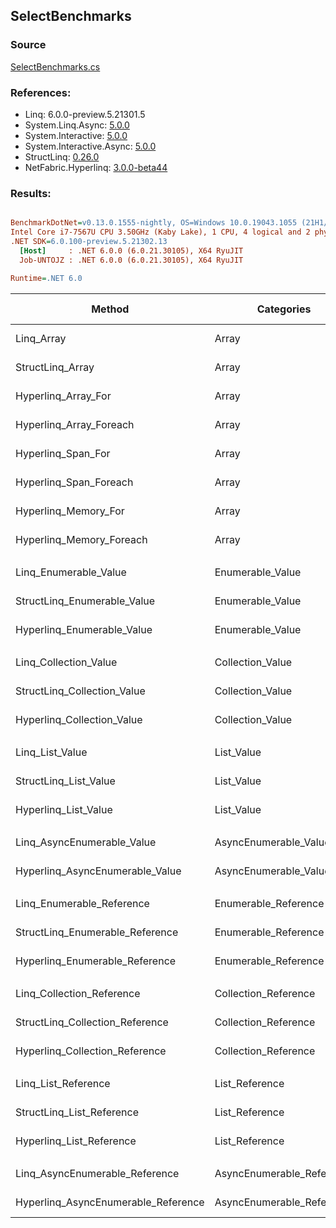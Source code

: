 ﻿## SelectBenchmarks

### Source
[SelectBenchmarks.cs](../NetFabric.Hyperlinq.Benchmarks/Benchmarks/SelectBenchmarks.cs)

### References:
- Linq: 6.0.0-preview.5.21301.5
- System.Linq.Async: [5.0.0](https://www.nuget.org/packages/System.Linq.Async/5.0.0)
- System.Interactive: [5.0.0](https://www.nuget.org/packages/System.Interactive/5.0.0)
- System.Interactive.Async: [5.0.0](https://www.nuget.org/packages/System.Interactive.Async/5.0.0)
- StructLinq: [0.26.0](https://www.nuget.org/packages/StructLinq/0.26.0)
- NetFabric.Hyperlinq: [3.0.0-beta44](https://www.nuget.org/packages/NetFabric.Hyperlinq/3.0.0-beta44)

### Results:
``` ini

BenchmarkDotNet=v0.13.0.1555-nightly, OS=Windows 10.0.19043.1055 (21H1/May2021Update)
Intel Core i7-7567U CPU 3.50GHz (Kaby Lake), 1 CPU, 4 logical and 2 physical cores
.NET SDK=6.0.100-preview.5.21302.13
  [Host]     : .NET 6.0.0 (6.0.21.30105), X64 RyuJIT
  Job-UNTOJZ : .NET 6.0.0 (6.0.21.30105), X64 RyuJIT

Runtime=.NET 6.0  

```
|                              Method |                Categories | Count |       Mean |    Error |   StdDev | Ratio |  Gen 0 | Gen 1 | Gen 2 | Allocated |
|------------------------------------ |-------------------------- |------ |-----------:|---------:|---------:|------:|-------:|------:|------:|----------:|
|                          Linq_Array |                     Array |   100 |   634.9 ns |  6.67 ns |  5.92 ns |  1.00 | 0.0229 |     - |     - |      48 B |
|                    StructLinq_Array |                     Array |   100 |   206.7 ns |  1.40 ns |  1.17 ns |  0.33 |      - |     - |     - |         - |
|                 Hyperlinq_Array_For |                     Array |   100 |   300.1 ns |  2.67 ns |  2.49 ns |  0.47 |      - |     - |     - |         - |
|             Hyperlinq_Array_Foreach |                     Array |   100 |   209.7 ns |  0.70 ns |  0.62 ns |  0.33 |      - |     - |     - |         - |
|                  Hyperlinq_Span_For |                     Array |   100 |   196.8 ns |  1.09 ns |  1.02 ns |  0.31 |      - |     - |     - |         - |
|              Hyperlinq_Span_Foreach |                     Array |   100 |   230.9 ns |  0.87 ns |  0.81 ns |  0.36 |      - |     - |     - |         - |
|                Hyperlinq_Memory_For |                     Array |   100 |   350.3 ns |  2.06 ns |  1.72 ns |  0.55 |      - |     - |     - |         - |
|            Hyperlinq_Memory_Foreach |                     Array |   100 |   232.6 ns |  0.50 ns |  0.41 ns |  0.37 |      - |     - |     - |         - |
|                                     |                           |       |            |          |          |       |        |       |       |           |
|               Linq_Enumerable_Value |          Enumerable_Value |   100 | 1,168.6 ns |  4.90 ns |  3.83 ns |  1.00 | 0.0420 |     - |     - |      88 B |
|         StructLinq_Enumerable_Value |          Enumerable_Value |   100 |   789.1 ns |  2.65 ns |  2.35 ns |  0.67 | 0.0153 |     - |     - |      32 B |
|          Hyperlinq_Enumerable_Value |          Enumerable_Value |   100 |   209.2 ns |  0.60 ns |  0.53 ns |  0.18 |      - |     - |     - |         - |
|                                     |                           |       |            |          |          |       |        |       |       |           |
|               Linq_Collection_Value |          Collection_Value |   100 | 1,192.1 ns |  5.24 ns |  4.38 ns |  1.00 | 0.0420 |     - |     - |      88 B |
|         StructLinq_Collection_Value |          Collection_Value |   100 |   780.3 ns |  3.58 ns |  3.18 ns |  0.65 | 0.0153 |     - |     - |      32 B |
|          Hyperlinq_Collection_Value |          Collection_Value |   100 |   208.0 ns |  0.74 ns |  0.62 ns |  0.17 |      - |     - |     - |         - |
|                                     |                           |       |            |          |          |       |        |       |       |           |
|                     Linq_List_Value |                List_Value |   100 | 1,190.9 ns | 11.63 ns | 10.31 ns |  1.00 | 0.0420 |     - |     - |      88 B |
|               StructLinq_List_Value |                List_Value |   100 |   440.0 ns |  1.36 ns |  1.27 ns |  0.37 |      - |     - |     - |         - |
|                Hyperlinq_List_Value |                List_Value |   100 |   743.3 ns |  5.20 ns |  4.61 ns |  0.62 | 0.0153 |     - |     - |      32 B |
|                                     |                           |       |            |          |          |       |        |       |       |           |
|          Linq_AsyncEnumerable_Value |     AsyncEnumerable_Value |   100 | 6,530.2 ns | 23.55 ns | 20.88 ns |  1.00 | 0.0458 |     - |     - |      96 B |
|     Hyperlinq_AsyncEnumerable_Value |     AsyncEnumerable_Value |   100 | 4,789.9 ns | 24.40 ns | 22.82 ns |  0.73 |      - |     - |     - |         - |
|                                     |                           |       |            |          |          |       |        |       |       |           |
|           Linq_Enumerable_Reference |      Enumerable_Reference |   100 | 1,157.4 ns |  6.61 ns |  6.19 ns |  1.00 | 0.0420 |     - |     - |      88 B |
|     StructLinq_Enumerable_Reference |      Enumerable_Reference |   100 |   789.6 ns |  5.00 ns |  4.44 ns |  0.68 | 0.0153 |     - |     - |      32 B |
|      Hyperlinq_Enumerable_Reference |      Enumerable_Reference |   100 |   758.0 ns |  4.30 ns |  3.81 ns |  0.66 | 0.0153 |     - |     - |      32 B |
|                                     |                           |       |            |          |          |       |        |       |       |           |
|           Linq_Collection_Reference |      Collection_Reference |   100 | 1,158.5 ns |  4.83 ns |  3.77 ns |  1.00 | 0.0420 |     - |     - |      88 B |
|     StructLinq_Collection_Reference |      Collection_Reference |   100 |   789.2 ns |  4.96 ns |  4.40 ns |  0.68 | 0.0153 |     - |     - |      32 B |
|      Hyperlinq_Collection_Reference |      Collection_Reference |   100 |   761.8 ns |  3.01 ns |  2.81 ns |  0.66 | 0.0153 |     - |     - |      32 B |
|                                     |                           |       |            |          |          |       |        |       |       |           |
|                 Linq_List_Reference |            List_Reference |   100 | 1,178.0 ns |  8.81 ns |  8.24 ns |  1.00 | 0.0420 |     - |     - |      88 B |
|           StructLinq_List_Reference |            List_Reference |   100 |   778.2 ns |  2.60 ns |  2.43 ns |  0.66 | 0.0153 |     - |     - |      32 B |
|            Hyperlinq_List_Reference |            List_Reference |   100 |   782.6 ns |  3.64 ns |  3.04 ns |  0.66 | 0.0153 |     - |     - |      32 B |
|                                     |                           |       |            |          |          |       |        |       |       |           |
|      Linq_AsyncEnumerable_Reference | AsyncEnumerable_Reference |   100 | 6,551.7 ns | 31.19 ns | 29.17 ns |  1.00 | 0.0458 |     - |     - |      96 B |
| Hyperlinq_AsyncEnumerable_Reference | AsyncEnumerable_Reference |   100 | 5,147.7 ns | 14.49 ns | 12.85 ns |  0.79 | 0.0153 |     - |     - |      32 B |
